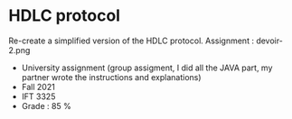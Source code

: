 # HDLC protocol

Re-create a simplified version of the HDLC protocol.
Assignment : devoir-2.png

* University assignment (group assigment, I did all the JAVA part, my partner wrote the instructions and explanations)
* Fall 2021
* IFT 3325
* Grade : 85 %
